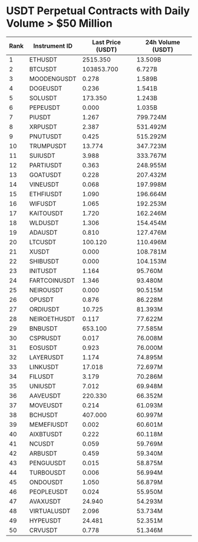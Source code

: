 # USDT Perpetual Contracts with Daily Volume > $50 Million

| Rank | Instrument ID | Last Price (USDT) | 24h Volume (USDT) |
|------|---------------|-------------------|-------------------|
| 1 | ETHUSDT | 2515.350 | 13.509B |
| 2 | BTCUSDT | 103853.700 | 6.727B |
| 3 | MOODENGUSDT | 0.278 | 1.589B |
| 4 | DOGEUSDT | 0.236 | 1.541B |
| 5 | SOLUSDT | 173.350 | 1.243B |
| 6 | PEPEUSDT | 0.000 | 1.035B |
| 7 | PIUSDT | 1.267 | 799.724M |
| 8 | XRPUSDT | 2.387 | 531.492M |
| 9 | PNUTUSDT | 0.425 | 515.292M |
| 10 | TRUMPUSDT | 13.774 | 347.723M |
| 11 | SUIUSDT | 3.988 | 333.767M |
| 12 | PARTIUSDT | 0.363 | 248.955M |
| 13 | GOATUSDT | 0.228 | 207.432M |
| 14 | VINEUSDT | 0.068 | 197.998M |
| 15 | ETHFIUSDT | 1.090 | 196.664M |
| 16 | WIFUSDT | 1.065 | 192.253M |
| 17 | KAITOUSDT | 1.720 | 162.246M |
| 18 | WLDUSDT | 1.306 | 154.454M |
| 19 | ADAUSDT | 0.810 | 127.476M |
| 20 | LTCUSDT | 100.120 | 110.496M |
| 21 | XUSDT | 0.000 | 108.781M |
| 22 | SHIBUSDT | 0.000 | 104.153M |
| 23 | INITUSDT | 1.164 | 95.760M |
| 24 | FARTCOINUSDT | 1.346 | 93.480M |
| 25 | NEIROUSDT | 0.000 | 90.515M |
| 26 | OPUSDT | 0.876 | 86.228M |
| 27 | ORDIUSDT | 10.725 | 81.393M |
| 28 | NEIROETHUSDT | 0.117 | 77.622M |
| 29 | BNBUSDT | 653.100 | 77.585M |
| 30 | CSPRUSDT | 0.017 | 76.008M |
| 31 | EOSUSDT | 0.923 | 76.000M |
| 32 | LAYERUSDT | 1.174 | 74.895M |
| 33 | LINKUSDT | 17.018 | 72.697M |
| 34 | FILUSDT | 3.179 | 70.286M |
| 35 | UNIUSDT | 7.012 | 69.948M |
| 36 | AAVEUSDT | 220.330 | 66.352M |
| 37 | MOVEUSDT | 0.214 | 61.093M |
| 38 | BCHUSDT | 407.000 | 60.997M |
| 39 | MEMEFIUSDT | 0.002 | 60.601M |
| 40 | AIXBTUSDT | 0.222 | 60.118M |
| 41 | NCUSDT | 0.059 | 59.769M |
| 42 | ARBUSDT | 0.459 | 59.340M |
| 43 | PENGUUSDT | 0.015 | 58.875M |
| 44 | TURBOUSDT | 0.006 | 56.994M |
| 45 | ONDOUSDT | 1.050 | 56.879M |
| 46 | PEOPLEUSDT | 0.024 | 55.950M |
| 47 | AVAXUSDT | 24.940 | 54.293M |
| 48 | VIRTUALUSDT | 2.096 | 53.734M |
| 49 | HYPEUSDT | 24.481 | 52.351M |
| 50 | CRVUSDT | 0.778 | 51.346M |
